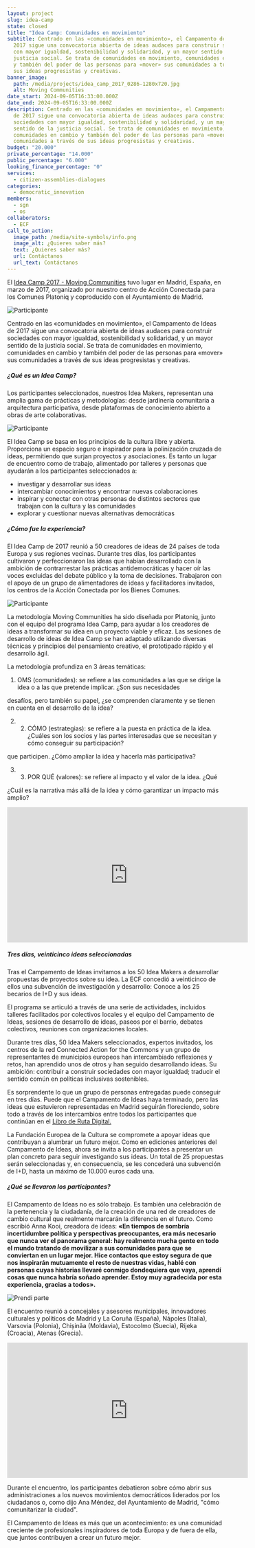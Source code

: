 ```yaml
---
layout: project
slug: idea-camp
state: closed
title: "Idea Camp: Comunidades en movimiento"
subtitle: Centrado en las «comunidades en movimiento», el Campamento de Ideas de
  2017 sigue una convocatoria abierta de ideas audaces para construir sociedades
  con mayor igualdad, sostenibilidad y solidaridad, y un mayor sentido de la
  justicia social. Se trata de comunidades en movimiento, comunidades en cambio
  y también del poder de las personas para «mover» sus comunidades a través de
  sus ideas progresistas y creativas.
banner_image:
  path: /media/projects/idea_camp_2017_0286-1280x720.jpg
  alt: Moving Communities
date_start: 2024-09-05T16:33:00.000Z
date_end: 2024-09-05T16:33:00.000Z
description: Centrado en las «comunidades en movimiento», el Campamento de Ideas
  de 2017 sigue una convocatoria abierta de ideas audaces para construir
  sociedades con mayor igualdad, sostenibilidad y solidaridad, y un mayor
  sentido de la justicia social. Se trata de comunidades en movimiento,
  comunidades en cambio y también del poder de las personas para «mover» sus
  comunidades a través de sus ideas progresistas y creativas.
budget: "20.000"
private_percentage: "14.000"
public_percentage: "6.000"
looking_finance_percentage: "0"
services:
  - citizen-assemblies-dialogues
categories:
  - democratic_innovation
members:
  - sgn
  - os
collaborators:
  - ECF
call_to_action:
  image_path: /media/site-symbols/info.png
  image_alt: ¿Quieres saber más?
  text: ¿Quieres saber más?
  url: Contáctanos
  url_text: Contáctanos
---
```

El [Idea Camp 2017 - Moving Communities](https://culturalfoundation.eu/stories/idea-camp-2017-a-common-effort-in-bringing-upon-a-brighter-future/) tuvo lugar en Madrid, España, en marzo de 2017, organizado por nuestro centro de Acción Conectada para los Comunes Platoniq y coproducido con el Ayuntamiento de Madrid.

![Participante](/media/download-36.jpeg "Participante")

Centrado en las «comunidades en movimiento», el Campamento de Ideas de 2017 sigue una convocatoria abierta de ideas audaces para construir sociedades con mayor igualdad, sostenibilidad y solidaridad, y un mayor sentido de la justicia social. Se trata de comunidades en movimiento, comunidades en cambio y también del poder de las personas para «mover» sus comunidades a través de sus ideas progresistas y creativas.

##### ¿Qué es un Idea Camp?

Los participantes seleccionados, nuestros Idea Makers, representan una amplia gama de prácticas y metodologías: desde jardinería comunitaria a arquitectura participativa, desde plataformas de conocimiento abierto a obras de arte colaborativas.

![Participante](/media/photo_2024-07-31_15-48-32.jpg "Participante")

El Idea Camp se basa en los principios de la cultura libre y abierta. Proporciona un espacio seguro e inspirador para la polinización cruzada de ideas, permitiendo que surjan proyectos y asociaciones. Es tanto un lugar de encuentro como de trabajo, alimentado por talleres y personas que ayudarán a los participantes seleccionados a:

* investigar y desarrollar sus ideas
* intercambiar conocimientos y encontrar nuevas colaboraciones
* inspirar y conectar con otras personas de distintos sectores que trabajan con la cultura y las comunidades
* explorar y cuestionar nuevas alternativas democráticas

##### ¿Cómo fue la experiencia?

El Idea Camp de 2017 reunió a 50 creadores de ideas de 24 países de toda Europa y sus regiones vecinas. Durante tres días, los participantes cultivaron y perfeccionaron las ideas que habían desarrollado con la ambición de contrarrestar las prácticas antidemocráticas y hacer oír las voces excluidas del debate público y la toma de decisiones. Trabajaron con el apoyo de un grupo de alimentadores de ideas y facilitadores invitados, los centros de la Acción Conectada por los Bienes Comunes.

![Participante](/media/captura-de-pantalla-2024-09-05-a-las-17.17.37.png "Participante")

La metodología Moving Communities ha sido diseñada por Platoniq, junto con el equipo del programa Idea Camp, para ayudar a los creadores de ideas a transformar su idea en un proyecto viable y eficaz. Las sesiones de desarrollo de ideas de Idea Camp se han adaptado utilizando diversas técnicas y principios del pensamiento creativo, el prototipado rápido y el desarrollo ágil.

La metodología profundiza en 3 áreas temáticas:

1. OMS (comunidades): se refiere a las comunidades a las que se dirige la idea o a las que pretende implicar. ¿Son sus necesidades

desafíos, pero también su papel, ¿se comprenden claramente y se tienen en cuenta en el desarrollo de la idea?  

2. 2. CÓMO (estrategias): se refiere a la puesta en práctica de la idea. ¿Cuáles son los socios y las partes interesadas que se necesitan y cómo conseguir su participación?

que participen. ¿Cómo ampliar la idea y hacerla más participativa? 

3. 3. POR QUÉ (valores): se refiere al impacto y el valor de la idea. ¿Qué

¿Cuál es la narrativa más allá de la idea y cómo garantizar un impacto más amplio?

<iframe width="560" height="315" src="https://www.youtube.com/embed/7CX-Rc9qpW0?si=b-6VG8M2h3NMsdHn" title="YouTube video player" frameborder="0" allow="accelerometer; autoplay; clipboard-write; encrypted-media; gyroscope; picture-in-picture; web-share" referrerpolicy="strict-origin-when-cross-origin" allowfullscreen></iframe>

##### Tres días, veinticinco ideas seleccionadas

Tras el Campamento de Ideas invitamos a los 50 Idea Makers a desarrollar propuestas de proyectos sobre su idea. La ECF concedió a veinticinco de ellos una subvención de investigación y desarrollo: Conoce a los 25 becarios de I+D y sus ideas.

El programa se articuló a través de una serie de actividades, incluidos talleres facilitados por colectivos locales y el equipo del Campamento de Ideas, sesiones de desarrollo de ideas, paseos por el barrio, debates colectivos, reuniones con organizaciones locales.

Durante tres días, 50 Idea Makers seleccionados, expertos invitados, los centros de la red Connected Action for the Commons y un grupo de representantes de municipios europeos han intercambiado reflexiones y retos, han aprendido unos de otros y han seguido desarrollando ideas. Su ambición: contribuir a construir sociedades con mayor igualdad; traducir el sentido común en políticas inclusivas sostenibles.

Es sorprendente lo que un grupo de personas entregadas puede conseguir en tres días. Puede que el Campamento de Ideas haya terminado, pero las ideas que estuvieron representadas en Madrid seguirán floreciendo, sobre todo a través de los intercambios entre todos los participantes que continúan en el [Libro de Ruta Digital.](https://roadbook.ideacamp2017.eu)

La Fundación Europea de la Cultura se compromete a apoyar ideas que contribuyan a alumbrar un futuro mejor. Como en ediciones anteriores del Campamento de Ideas, ahora se invita a los participantes a presentar un plan concreto para seguir investigando sus ideas. Un total de 25 propuestas serán seleccionadas y, en consecuencia, se les concederá una subvención de I+D, hasta un máximo de 10.000 euros cada una.

##### ¿Qué se llevaron los participantes?

El Campamento de Ideas no es sólo trabajo. Es también una celebración de la pertenencia y la ciudadanía, de la creación de una red de creadores de cambio cultural que realmente marcarán la diferencia en el futuro. Como escribió Anna Kooi, creadora de ideas: **«En tiempos de sombría incertidumbre política y perspectivas preocupantes, era más necesario que nunca ver el panorama general: hay realmente mucha gente en todo el mundo tratando de movilizar a sus comunidades para que se conviertan en un lugar mejor. Hice contactos que estoy segura de que nos inspirarán mutuamente el resto de nuestras vidas, hablé con personas cuyas historias llevaré conmigo dondequiera que vaya, aprendí cosas que nunca habría soñado aprender. Estoy muy agradecida por esta experiencia, gracias a todos».**

![Prendi parte](/media/photo_2024-07-31_15-48-32.jpg "Prendi parte")

El encuentro reunió a concejales y asesores municipales, innovadores culturales y políticos de Madrid y La Coruña (España), Nápoles (Italia), Varsovia (Polonia), Chișinăa (Moldavia), Estocolmo (Suecia), Rijeka (Croacia), Atenas (Grecia).

<iframe width="560" height="315" src="https://www.youtube.com/embed/CxK_LVE2ntw?si=oD5rPUBUOg3rL6lK" title="YouTube video player" frameborder="0" allow="accelerometer; autoplay; clipboard-write; encrypted-media; gyroscope; picture-in-picture; web-share" referrerpolicy="strict-origin-when-cross-origin" allowfullscreen></iframe>

Durante el encuentro, los participantes debatieron sobre cómo abrir sus administraciones a los nuevos movimientos democráticos liderados por los ciudadanos o, como dijo Ana Méndez, del Ayuntamiento de Madrid, "cómo comunitarizar la ciudad".

El Campamento de Ideas es más que un acontecimiento: es una comunidad creciente de profesionales inspiradores de toda Europa y de fuera de ella, que juntos contribuyen a crear un futuro mejor.

